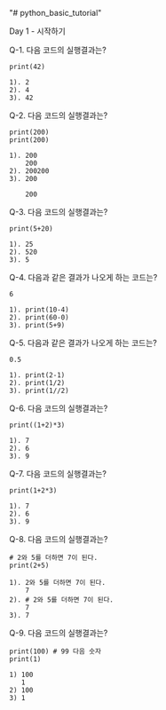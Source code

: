 "# python_basic_tutorial" 

Day 1 - 시작하기

Q-1. 다음 코드의 실행결과는?

```
print(42)
```
```
1). 2
2). 4
3). 42
```


Q-2. 다음 코드의 실행결과는?

```
print(200)
print(200)
```
```
1). 200
    200
2). 200200
3). 200

    200
```


Q-3. 다음 코드의 실행결과는?
```
print(5+20)
```
```
1). 25
2). 520
3). 5
```


Q-4. 다음과 같은 결과가 나오게 하는 코드는? 
```
6
```
```
1). print(10-4)
2). print(60-0)
3). print(5+9)
```


Q-5. 다음과 같은 결과가 나오게 하는 코드는? 
```
0.5
```
```
1). print(2-1)
2). print(1/2)
3). print(1//2)
```


Q-6. 다음 코드의 실행결과는?
```
print((1+2)*3)
```
```
1). 7
2). 6
3). 9
```


Q-7. 다음 코드의 실행결과는?
```
print(1+2*3)
```
```
1). 7
2). 6
3). 9
```


Q-8. 다음 코드의 실행결과는?
```
# 2와 5를 더하면 7이 된다.
print(2+5)
```
```
1). 2와 5를 더하면 7이 된다.
    7
2). # 2와 5를 더하면 7이 된다.
    7
3). 7
```


Q-9. 다음 코드의 실행결과는?
```
print(100) # 99 다음 숫자
print(1)
```
```
1) 100
   1
2) 100
3) 1
```
